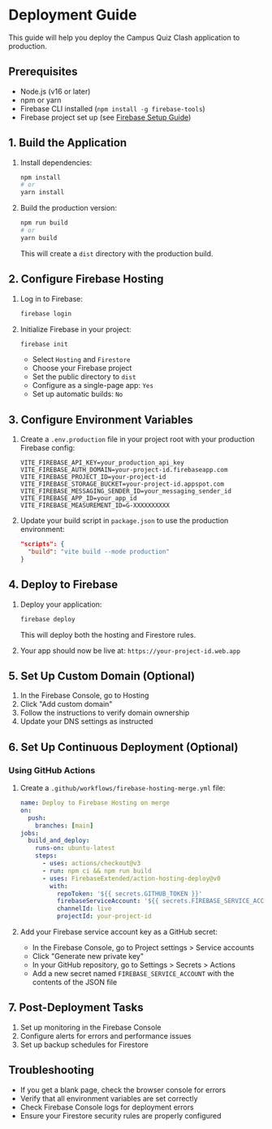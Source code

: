 # Deployment Guide

This guide will help you deploy the Campus Quiz Clash application to production.

## Prerequisites

- Node.js (v16 or later)
- npm or yarn
- Firebase CLI installed (`npm install -g firebase-tools`)
- Firebase project set up (see [Firebase Setup Guide](FIREBASE_SETUP.md))

## 1. Build the Application

1. Install dependencies:
   ```bash
   npm install
   # or
   yarn install
   ```

2. Build the production version:
   ```bash
   npm run build
   # or
   yarn build
   ```
   This will create a `dist` directory with the production build.

## 2. Configure Firebase Hosting

1. Log in to Firebase:
   ```bash
   firebase login
   ```

2. Initialize Firebase in your project:
   ```bash
   firebase init
   ```
   - Select `Hosting` and `Firestore`
   - Choose your Firebase project
   - Set the public directory to `dist`
   - Configure as a single-page app: `Yes`
   - Set up automatic builds: `No`

## 3. Configure Environment Variables

1. Create a `.env.production` file in your project root with your production Firebase config:
   ```env
   VITE_FIREBASE_API_KEY=your_production_api_key
   VITE_FIREBASE_AUTH_DOMAIN=your-project-id.firebaseapp.com
   VITE_FIREBASE_PROJECT_ID=your-project-id
   VITE_FIREBASE_STORAGE_BUCKET=your-project-id.appspot.com
   VITE_FIREBASE_MESSAGING_SENDER_ID=your_messaging_sender_id
   VITE_FIREBASE_APP_ID=your_app_id
   VITE_FIREBASE_MEASUREMENT_ID=G-XXXXXXXXXX
   ```

2. Update your build script in `package.json` to use the production environment:
   ```json
   "scripts": {
     "build": "vite build --mode production"
   }
   ```

## 4. Deploy to Firebase

1. Deploy your application:
   ```bash
   firebase deploy
   ```
   This will deploy both the hosting and Firestore rules.

2. Your app should now be live at: `https://your-project-id.web.app`

## 5. Set Up Custom Domain (Optional)

1. In the Firebase Console, go to Hosting
2. Click "Add custom domain"
3. Follow the instructions to verify domain ownership
4. Update your DNS settings as instructed

## 6. Set Up Continuous Deployment (Optional)

### Using GitHub Actions

1. Create a `.github/workflows/firebase-hosting-merge.yml` file:
   ```yaml
   name: Deploy to Firebase Hosting on merge
   on:
     push:
       branches: [main]
   jobs:
     build_and_deploy:
       runs-on: ubuntu-latest
       steps:
         - uses: actions/checkout@v3
         - run: npm ci && npm run build
         - uses: FirebaseExtended/action-hosting-deploy@v0
           with:
             repoToken: '${{ secrets.GITHUB_TOKEN }}'
             firebaseServiceAccount: '${{ secrets.FIREBASE_SERVICE_ACCOUNT }}'
             channelId: live
             projectId: your-project-id
   ```

2. Add your Firebase service account key as a GitHub secret:
   - In the Firebase Console, go to Project settings > Service accounts
   - Click "Generate new private key"
   - In your GitHub repository, go to Settings > Secrets > Actions
   - Add a new secret named `FIREBASE_SERVICE_ACCOUNT` with the contents of the JSON file

## 7. Post-Deployment Tasks

1. Set up monitoring in the Firebase Console
2. Configure alerts for errors and performance issues
3. Set up backup schedules for Firestore

## Troubleshooting

- If you get a blank page, check the browser console for errors
- Verify that all environment variables are set correctly
- Check Firebase Console logs for deployment errors
- Ensure your Firestore security rules are properly configured
